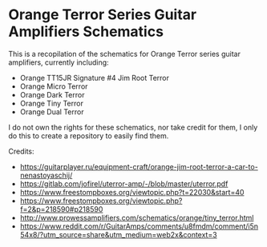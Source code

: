 # Orange Terror Series Guitar Amplifiers Schematics 

This is a recopilation of the schematics for Orange Terror series guitar amplifiers, currently including:

- Orange TT15JR Signature #4 Jim Root Terror 
- Orange Micro Terror
- Orange Dark Terror
- Orange Tiny Terror
- Orange Dual Terror

I do not own the rights for these schematics, nor take credit for them, I only do this to create a repository to easily find them.

Credits:
- https://guitarplayer.ru/equipment-craft/orange-jim-root-terror-a-car-to-nenastoyaschij/
- https://gitlab.com/jofirel/uterror-amp/-/blob/master/uterror.pdf 
- https://www.freestompboxes.org/viewtopic.php?t=22030&start=40
- https://www.freestompboxes.org/viewtopic.php?f=2&p=218590#p218590
- http://www.prowessamplifiers.com/schematics/orange/tiny_terror.html
- https://www.reddit.com/r/GuitarAmps/comments/u8fmdm/comment/i5n54x8/?utm_source=share&utm_medium=web2x&context=3
